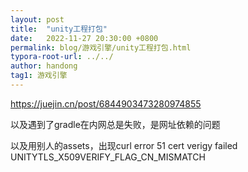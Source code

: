 ```yaml
---
layout: post
title:  "unity工程打包"
date:   2022-11-27 20:30:00 +0800
permalink: blog/游戏引擎/unity工程打包.html
typora-root-url: ../../
author: handong
tag1: 游戏引擎
---
```




https://juejin.cn/post/6844903473280974855

以及遇到了gradle在内网总是失败，是网址依赖的问题

以及用别人的assets，出现curl error 51 cert verigy failed UNITYTLS_X509VERIFY_FLAG_CN_MISMATCH
